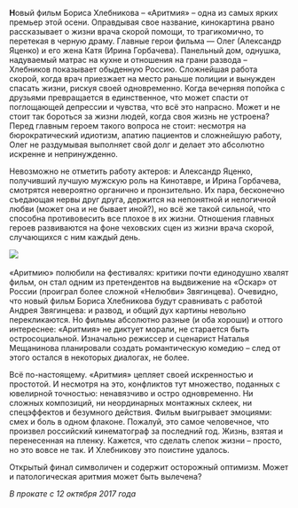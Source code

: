 **Н**овый фильм Бориса Хлебникова – «Аритмия» – одна из самых ярких премьер этой осени. Оправдывая свое название, кинокартина рвано рассказывает о жизни врача скорой помощи, то трагикомично, то перетекая в черную драму. Главные герои фильма — Олег (Александр Яценко) и его жена Катя (Ирина Горбачева). Панельный дом, однушка, надуваемый матрас на кухне и отношения на грани развода – Хлебников показывает обыденную Россию. Сложнейшая работа скорой, когда врач приезжает на место раньше полиции и вынужден спасать жизни, рискуя своей одновременно. Когда вечерняя попойка с друзьями превращается в единственное, что может спасти от поглощающей депрессии и чувства, что всё это напрасно. Может и не стоит так бороться за жизни людей, когда своя жизнь не устроена? Перед главным героем такого вопроса не стоит: несмотря на бюрократический идиотизм, апатию пациентов и сложнейшую работу, Олег не раздумывая выполняет свой долг и делает это абсолютно искренне и непринужденно. 

Невозможно не отметить работу актеров: и Александр Яценко, получивший лучшую мужскую роль на Кинотавре, и Ирина Горбачева, смотрятся невероятно органично и пронзительно. Их пара, бесконечно съедающая нервы друг друга, держится на непонятной и нелогичной любви (может она и не бывает иной?), но всё же такой сильной, что способна противовесить все плохое в их жизни. Отношения главных героев развиваются на фоне чеховских сцен из жизни врача скорой, случающихся с ним каждый день. 

﻿﻿![](https://assets.discours.io/unsafe/900x/production/image/66bbdca0-a54e-11e8-bfc7-9b5979ddfe3f.jpeg)  


«Аритмию» полюбили на фестивалях: критики почти единодушно хвалят фильм, он стал одним из претендентов на выдвижение на «Оскар» от России (проиграл более сложной «Нелюбви» Звягинцева). Очевидно, что новый фильм Бориса Хлебникова будут сравнивать с работой Андрея Звягинцева: и развод, и общий дух картины невольно перекликаются. Но фильмы абсолютно разные (и оба хороши) и оттого интереснее: «Аритмия» не диктует морали, не старается быть остросоциальной. Изначально режиссер и сценарист Наталья Мещанинова планировали создать романтическую комедию – след от этого остался в некоторых диалогах, не более. 

Всё по-настоящему. «Аритмия» цепляет своей искренностью и простотой. И несмотря на это, конфликтов тут множество, поданных с ювелирной точностью: ненавязчиво и остро одновременно. Ни сложных композиций, ни неординарных монтажных склеек, ни спецэффектов и безумного действия. Фильм выигрывает эмоциями: смех и боль в одном флаконе. Пожалуй, это самое человечное, что произвел российский кинематограф за последний год. Жизнь, взятая и перенесенная на пленку. Кажется, что сделать слепок жизни – просто, но это вовсе не так. И Хлебникову это поистине удалось. 

Открытый финал символичен и содержит осторожный оптимизм. Может и патологическая аритмия может быть вылечена?   
  
_В прокате с 12 октября 2017 года_
